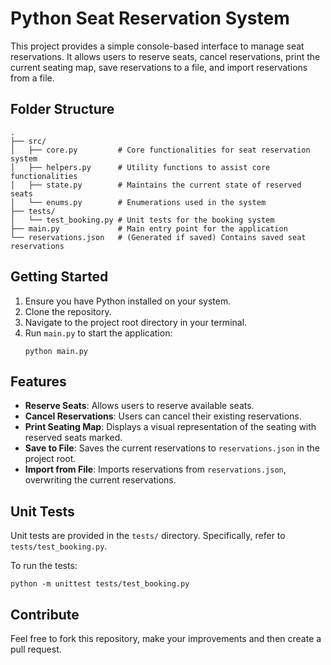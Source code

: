 # Python Seat Reservation System

This project provides a simple console-based interface to manage seat reservations. It allows users to reserve seats, cancel reservations, print the current seating map, save reservations to a file, and import reservations from a file.

## Folder Structure

```
.
├── src/
│   ├── core.py         # Core functionalities for seat reservation system
│   ├── helpers.py      # Utility functions to assist core functionalities
│   ├── state.py        # Maintains the current state of reserved seats
│   └── enums.py        # Enumerations used in the system
├── tests/
│   └── test_booking.py # Unit tests for the booking system
├── main.py             # Main entry point for the application
└── reservations.json   # (Generated if saved) Contains saved seat reservations
```

## Getting Started

1. Ensure you have Python installed on your system.
2. Clone the repository.
3. Navigate to the project root directory in your terminal.
4. Run `main.py` to start the application:
   ```
   python main.py
   ```

## Features

- **Reserve Seats**: Allows users to reserve available seats.
- **Cancel Reservations**: Users can cancel their existing reservations.
- **Print Seating Map**: Displays a visual representation of the seating with reserved seats marked.
- **Save to File**: Saves the current reservations to `reservations.json` in the project root.
- **Import from File**: Imports reservations from `reservations.json`, overwriting the current reservations.

## Unit Tests

Unit tests are provided in the `tests/` directory. Specifically, refer to `tests/test_booking.py`.

To run the tests:
```
python -m unittest tests/test_booking.py
```

## Contribute

Feel free to fork this repository, make your improvements and then create a pull request.
